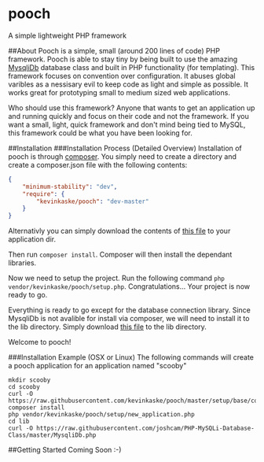 # pooch
A simple lightweight PHP framework

##About
Pooch is a simple, small (around 200 lines of code) PHP framework. Pooch is able to stay tiny by being built to use the amazing 
[MysqliDb](https://github.com/joshcam/PHP-MySQLi-Database-Class) database class and built in PHP functionality (for templating). 
This framework focuses on convention over configuration. It abuses global varibles as a nessisary evil to keep code as light and 
simple as possible. It works great for prototyping small to medium sized web applications.

Who should use this framework? Anyone that wants to get an application up and running quickly and focus on their code and not the 
framework. If you want a small, light, quick framework and don't mind being tied to MySQL, this framework could be what you have been 
looking for.

##Installation
###Installation Process (Detailed Overview)
Installation of pooch is through [composer](https://getcomposer.org). You simply need to create a directory and create a composer.json file with the following 
contents:
```json
{
	"minimum-stability": "dev",
	"require": {
		"kevinkaske/pooch": "dev-master"
	}
}
```
Alternativly you can simply download the contents of [this file](https://raw.githubusercontent.com/kevinkaske/pooch/master/setup/base/composer.json) 
to your application dir.

Then run `composer install`. Composer will then install the dependant libraries.

Now we need to setup the project. Run the following command `php vendor/kevinkaske/pooch/setup.php`. Congratulations... Your 
project is now ready to go. 

Everything is ready to go except for the database connection library. Since MysqliDb is not avalible for install via composer, 
we will need to install it to the lib directory. Simply download 
[this file](https://raw.githubusercontent.com/joshcam/PHP-MySQLi-Database-Class/master/MysqliDb.php) to the lib directory.

Welcome to pooch! 

###Installation Example (OSX or Linux)
The following commands will create a pooch application for an application named "scooby"
```shell
mkdir scooby
cd scooby
curl -O https://raw.githubusercontent.com/kevinkaske/pooch/master/setup/base/composer.json
composer install
php vendor/kevinkaske/pooch/setup/new_application.php
cd lib
curl -O https://raw.githubusercontent.com/joshcam/PHP-MySQLi-Database-Class/master/MysqliDb.php
```

##Getting Started
Coming Soon :-)